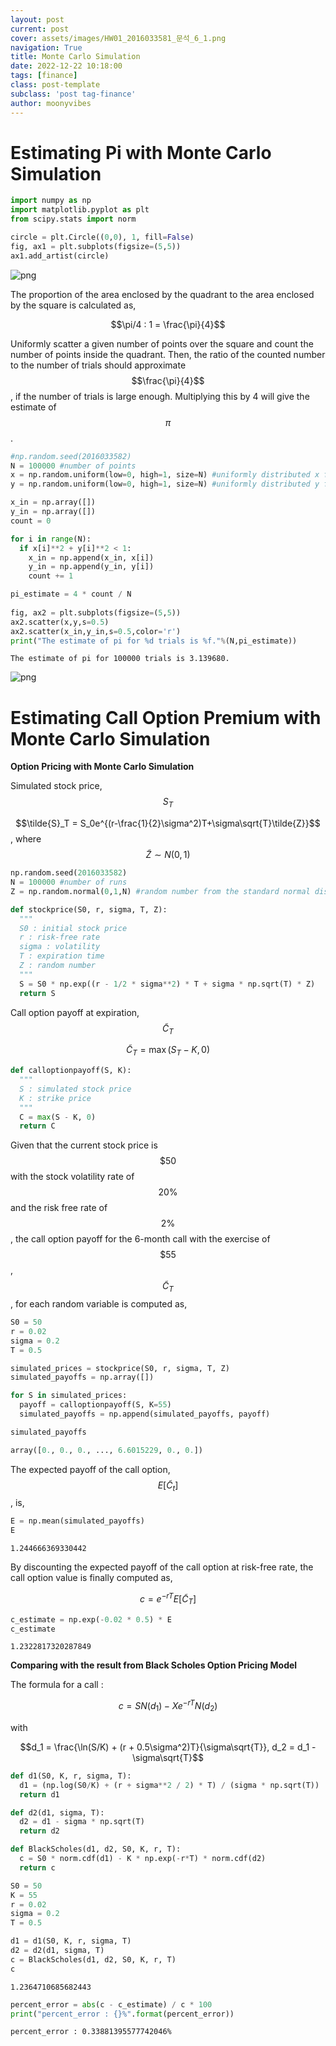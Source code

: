 ```yaml
---
layout: post
current: post
cover: assets/images/HW01_2016033581_문석_6_1.png
navigation: True
title: Monte Carlo Simulation
date: 2022-12-22 10:18:00
tags: [finance]
class: post-template
subclass: 'post tag-finance'
author: moonyvibes
---
```


# **Estimating Pi with Monte Carlo Simulation**


~~~python
import numpy as np
import matplotlib.pyplot as plt
from scipy.stats import norm
~~~


~~~python
circle = plt.Circle((0,0), 1, fill=False)
fig, ax1 = plt.subplots(figsize=(5,5))
ax1.add_artist(circle)
~~~
    
![png](assets/images/HW01_2016033581_문석_3_1.png)
    


The proportion of the area enclosed by the quadrant to the area enclosed by the square is calculated as,

$$\pi/4 : 1 = \frac{\pi}{4}$$

Uniformly scatter a given number of points over the square and count the number of points inside the quadrant. Then, the ratio of the counted number to the number of trials should approximate $$\frac{\pi}{4}$$, if the number of trials is large enough. 
Multiplying this by 4 will give the estimate of $$\pi$$. 


~~~python
#np.random.seed(2016033582)
N = 100000 #number of points
x = np.random.uniform(low=0, high=1, size=N) #uniformly distributed x from 0 to 1
y = np.random.uniform(low=0, high=1, size=N) #uniformly distributed y from 0 to 1

x_in = np.array([])
y_in = np.array([])
count = 0

for i in range(N):
  if x[i]**2 + y[i]**2 < 1:
    x_in = np.append(x_in, x[i])
    y_in = np.append(y_in, y[i])
    count += 1

pi_estimate = 4 * count / N
    
fig, ax2 = plt.subplots(figsize=(5,5))
ax2.scatter(x,y,s=0.5)
ax2.scatter(x_in,y_in,s=0.5,color='r')
print("The estimate of pi for %d trials is %f."%(N,pi_estimate))
~~~

    The estimate of pi for 100000 trials is 3.139680.
    


    
![png](assets/images/HW01_2016033581_문석_6_1.png)
    


# **Estimating Call Option Premium with Monte Carlo Simulation**

**Option Pricing with Monte Carlo Simulation**

Simulated stock price, $$S_T$$

$$\tilde{S}_T = S_0e^{(r-\frac{1}{2}\sigma^2)T+\sigma\sqrt{T}\tilde{Z}}$$
, where $$\tilde{Z} \sim N(0,1)$$


~~~python
np.random.seed(2016033582)
N = 100000 #number of runs
Z = np.random.normal(0,1,N) #random number from the standard normal distribution

def stockprice(S0, r, sigma, T, Z): 
  """
  S0 : initial stock price
  r : risk-free rate
  sigma : volatility
  T : expiration time
  Z : random number
  """
  S = S0 * np.exp((r - 1/2 * sigma**2) * T + sigma * np.sqrt(T) * Z)
  return S
~~~

Call option payoff at expiration, $$\tilde{C}_T$$

$$\tilde{C}_T = \max(S_T - K, 0) $$


~~~python
def calloptionpayoff(S, K):
  """
  S : simulated stock price
  K : strike price
  """
  C = max(S - K, 0)
  return C
~~~

Given that the current stock price is $$\$50$$ with the stock volatility rate of $$20\%$$ and the risk free rate of $$2\%$$, the call option payoff for the 6-month call with the exercise of $$\$55$$, $$\tilde{C}_T$$, for each random variable is computed as,


~~~python
S0 = 50
r = 0.02
sigma = 0.2
T = 0.5

simulated_prices = stockprice(S0, r, sigma, T, Z)
simulated_payoffs = np.array([])

for S in simulated_prices:
  payoff = calloptionpayoff(S, K=55)
  simulated_payoffs = np.append(simulated_payoffs, payoff)

simulated_payoffs
~~~



~~~python
array([0., 0., 0., ..., 6.6015229, 0., 0.])
~~~

The expected payoff of the call option, $$E[\tilde{C}_t]$$, is,


~~~python
E = np.mean(simulated_payoffs)
E
~~~




    1.244666369330442



By discounting the expected payoff of the call option at risk-free rate, the call option value is finally computed as,

$$c = e^{-rT}E[\tilde{C}_T]$$


~~~python
c_estimate = np.exp(-0.02 * 0.5) * E
c_estimate
~~~




    1.2322817320287849



**Comparing with the result from Black Scholes Option Pricing Model**

The formula for a call :

$$c = SN(d_1) - Xe^{-rT}N(d_2)$$

with

$$d_1 = \frac{\ln(S/K) + (r + 0.5\sigma^2)T}{\sigma\sqrt{T}}, d_2 = d_1 - \sigma\sqrt{T}$$


~~~python
def d1(S0, K, r, sigma, T):
  d1 = (np.log(S0/K) + (r + sigma**2 / 2) * T) / (sigma * np.sqrt(T))
  return d1

def d2(d1, sigma, T):
  d2 = d1 - sigma * np.sqrt(T)
  return d2

def BlackScholes(d1, d2, S0, K, r, T):
  c = S0 * norm.cdf(d1) - K * np.exp(-r*T) * norm.cdf(d2)
  return c

S0 = 50
K = 55
r = 0.02
sigma = 0.2
T = 0.5

d1 = d1(S0, K, r, sigma, T)
d2 = d2(d1, sigma, T)
c = BlackScholes(d1, d2, S0, K, r, T)
c
~~~




    1.2364710685682443




~~~python
percent_error = abs(c - c_estimate) / c * 100
print("percent_error : {}%".format(percent_error))
~~~

    percent_error : 0.33881395577742046%
    
